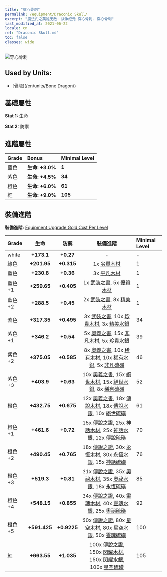 ```yaml
---
title: "穿心骨刺"
permalink: /equipment/Draconic Skull/
excerpt: "魔法门之英雄无敌：战争纪元 穿心骨刺. 穿心骨刺"
last_modified_at: 2021-06-22
locale: cn
ref: "Draconic Skull.md"
toc: false
classes: wide
---
```


  ![穿心骨刺](/images/e/e_3072.png)

## Used by Units:

* [骨龍](/cn/units/Bone Dragon/) 


## 基礎屬性
 **Stat 1:** 生命

 **Stat 2:** 防禦

## 進階屬性

  |     Grade    |   Bonus | Minimal Level | 
  |:-------------|:--------|:--------------| 
  | 藍色 | **生命: +3.0%** | **1** | 
  | 紫色 | **生命: +4.5%** | **34** | 
  | 橙色 | **生命: +6.0%** | **61** | 
  | 紅 | **生命: +9.0%** | **105** | 


## 裝備進階
 **裝備進階:** [Equipment Upgrade Gold Cost Per Level](/equipment/EquipmentUpgradeCostPerLevel/) 

  |          Grade      | 生命 | 防禦 | 裝備進階 | Minimal Level |
  |:--------------------|:---------:|:---------:|:----------------:|:--------------|
  | white | **+173.1** | **+0.27** | - | - |
  | 綠色 | **+201.95** | **+0.315** | 1x [劣質木材](/cn/Items/mat_1/) | 1 |
  | 藍色 | **+230.8** | **+0.36** | 3x [平凡木材](/cn/Items/mat_7/) | 1 |
  | 藍色 +1 | **+259.65** | **+0.405** | 1x [武裝之書](/cn/Items/mat_18/), 5x [優質木材](/cn/Items/mat_13/) | 1 |
  | 藍色 +2 | **+288.5** | **+0.45** | 2x [武裝之書](/cn/Items/mat_25/), 8x [精美木材](/cn/Items/mat_20/) | 1 |
  | 紫色 | **+317.35** | **+0.495** | 3x [武裝之書](/cn/Items/mat_32/), 10x [珍貴木材](/cn/Items/mat_27/), 3x [精美水銀](/cn/Items/mat_21/) | 34 |
  | 紫色 +1 | **+346.2** | **+0.54** | 5x [奧義之書](/cn/Items/mat_39/), 15x [非凡木材](/cn/Items/mat_34/), 5x [珍貴水銀](/cn/Items/mat_28/) | 39 |
  | 紫色 +2 | **+375.05** | **+0.585** | 8x [奧義之書](/cn/Items/mat_46/), 10x [稀有木材](/cn/Items/mat_41/), 10x [稀有水銀](/cn/Items/mat_42/), 5x [非凡硫磺](/cn/Items/mat_36/) | 46 |
  | 紫色 +3 | **+403.9** | **+0.63** | 10x [奧義之書](/cn/Items/mat_53/), 15x [絕世木材](/cn/Items/mat_48/), 15x [絕世水銀](/cn/Items/mat_49/), 8x [稀有硫磺](/cn/Items/mat_43/) | 52 |
  | 橙色 | **+432.75** | **+0.675** | 12x [奧義之書](/cn/Items/mat_60/), 18x [傳說木材](/cn/Items/mat_55/), 18x [傳說水銀](/cn/Items/mat_56/), 10x [絕世硫磺](/cn/Items/mat_50/) | 61 |
  | 橙色 +1 | **+461.6** | **+0.72** | 15x [傳說之證](/cn/Items/mat_67/), 25x [神話木材](/cn/Items/mat_62/), 25x [神話水銀](/cn/Items/mat_63/), 12x [傳說硫磺](/cn/Items/mat_57/) | 70 |
  | 橙色 +2 | **+490.45** | **+0.765** | 18x [傳說之證](/cn/Items/mat_74/), 30x [永恆木材](/cn/Items/mat_69/), 30x [永恆水銀](/cn/Items/mat_70/), 15x [神話硫磺](/cn/Items/mat_64/) | 76 |
  | 橙色 +3 | **+519.3** | **+0.81** | 21x [傳說之證](/cn/Items/mat_81/), 35x [奧祕木材](/cn/Items/mat_76/), 35x [奧祕水銀](/cn/Items/mat_77/), 18x [永恆硫磺](/cn/Items/mat_71/) | 85 |
  | 橙色 +4 | **+548.15** | **+0.855** | 24x [傳說之證](/cn/Items/mat_88/), 40x [靈魂木材](/cn/Items/mat_83/), 40x [靈魂水銀](/cn/Items/mat_84/), 25x [奧祕硫磺](/cn/Items/mat_78/) | 92 |
  | 橙色 +5 | **+591.425** | **+0.9225** | 50x [傳說之證](/cn/Items/mat_95/), 80x [星空木材](/cn/Items/mat_90/), 80x [星空水銀](/cn/Items/mat_91/), 50x [靈魂硫磺](/cn/Items/mat_85/) | 100 |
  | 紅 | **+663.55** | **+1.035** | 100x [傳說之證](/cn/Items/mat_102/), 150x [閃耀木材](/cn/Items/mat_97/), 150x [閃耀水銀](/cn/Items/mat_98/), 100x [星空硫磺](/cn/Items/mat_92/) | 105 |

